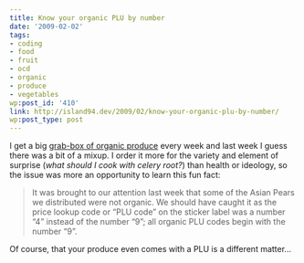 ```yaml
---
title: Know your organic PLU by number
date: '2009-02-02'
tags:
- coding
- food
- fruit
- ocd
- organic
- produce
- vegetables
wp:post_id: '410'
link: http://island94.dev/2009/02/know-your-organic-plu-by-number/
wp:post_type: post
---
```


<p> I get a big <a href="http://www.bostonorganics.com/">grab-box of organic produce</a> every week and last week I guess there was a bit of a mixup.  I order it more for the variety and element of surprise (<em>what should I cook with celery root?</em>) than health or ideology, so the issue was more an opportunity to learn this fun fact:</p>
<blockquote><p>It was brought to our attention last week that some of the Asian Pears we distributed were not organic. We should have caught it as the price lookup code or “PLU code” on the sticker label was a number “4” instead of the number “9”; all organic PLU codes begin with the number “9”. </p></blockquote>
<p>Of course, that your produce even comes with a PLU is a different matter...</p>
